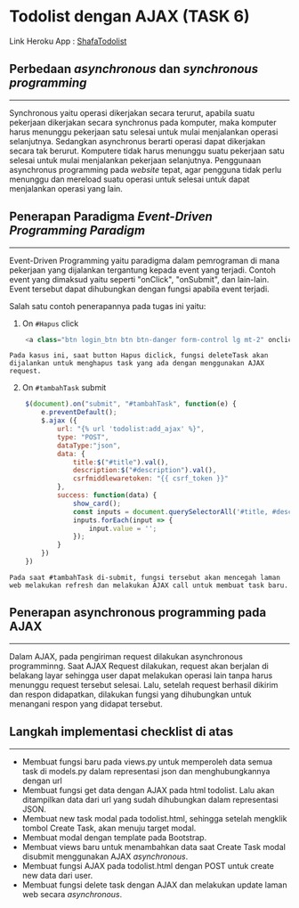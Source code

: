 # Todolist dengan AJAX (TASK 6)

Link Heroku App : [ShafaTodolist](https://shafatodolist.herokuapp.com/todolist)

## Perbedaan *asynchronous* dan *synchronous programming*
---
Synchronous yaitu operasi dikerjakan secara terurut, apabila suatu pekerjaan dikerjakan secara synchronus pada komputer, maka komputer harus menunggu pekerjaan satu selesai untuk mulai menjalankan operasi selanjutnya. Sedangkan asynchronus berarti operasi dapat dikerjakan secara tak berurut. Komputere tidak harus menunggu suatu pekerjaan satu selesai untuk mulai menjalankan pekerjaan selanjutnya. Penggunaan asynchronus programming pada *website* tepat, agar pengguna tidak perlu menunggu dan mereload suatu operasi untuk selesai untuk dapat menjalankan operasi yang lain.


## Penerapan Paradigma *Event-Driven Programming Paradigm*
---
Event-Driven Programming yaitu paradigma dalam pemrograman di mana pekerjaan yang dijalankan tergantung kepada event yang terjadi. Contoh event yang dimaksud yaitu seperti "onClick", "onSubmit", dan lain-lain. Event tersebut dapat dihubungkan dengan fungsi apabila event terjadi.

Salah satu contoh penerapannya pada tugas ini yaitu:
1. On `#Hapus` click
    
```js
    <a class="btn login_btn btn btn-danger form-control lg mt-2" onclick="deleteTask(${i.pk})">Hapus</a>
```
    
    Pada kasus ini, saat button Hapus diclick, fungsi deleteTask akan dijalankan untuk menghapus task yang ada dengan menggunakan AJAX request.

2. On `#tambahTask` submit
    
```js
    $(document).on("submit", "#tambahTask", function(e) {
        e.preventDefault();
        $.ajax ({
            url: "{% url 'todolist:add_ajax' %}",
            type: "POST",
            dataType:"json",
            data: {
                title:$("#title").val(),
                description:$("#description").val(),
                csrfmiddlewaretoken: "{{ csrf_token }}"
            },
            success: function(data) {
                show_card();
                const inputs = document.querySelectorAll('#title, #description');
                inputs.forEach(input => {
                    input.value = '';
                });
            }
        })
    })
 ```
    Pada saat #tambahTask di-submit, fungsi tersebut akan mencegah laman web melakukan refresh dan melakukan AJAX call untuk membuat task baru.

## Penerapan asynchronous programming pada AJAX
---

Dalam AJAX, pada pengiriman request dilakukan asynchronous programminng.
Saat AJAX Request dilakukan, request akan berjalan di belakang layar sehingga user dapat melakukan operasi lain tanpa harus menunggu request tersebut selesai. Lalu, setelah request berhasil dikirim dan respon didapatkan, dilakukan fungsi yang dihubungkan untuk menangani respon yang didapat tersebut.

## Langkah implementasi checklist di atas

---
- Membuat fungsi baru pada views.py untuk memperoleh data semua task di models.py dalam representasi json dan menghubungkannya dengan url
- Membuat fungsi get data dengan AJAX pada html todolist. Lalu akan ditampilkan data dari url yang sudah dihubungkan dalam representasi JSON.
- Membuat new task modal pada todolist.html, sehingga setelah mengklik tombol Create Task, akan menuju target modal.
- Membuat modal dengan template pada Bootstrap.
- Membuat views baru untuk menambahkan data saat Create Task modal disubmit menggunakan AJAX *asynchronous*.
- Membuat fungsi AJAX pada todolist.html dengan POST untuk create new data dari user.
- Membuat fungsi delete task dengan AJAX dan melakukan update laman web secara *asynchronous*.
